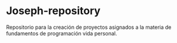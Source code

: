 # Joseph-repository
Repositorio para la creación de proyectos asignados a la materia de fundamentos de programación  vida personal. 
